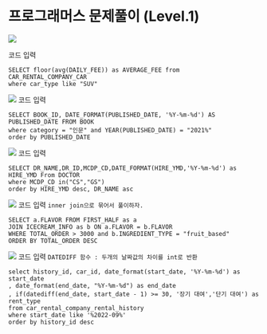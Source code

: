 # 프로그래머스 문제풀이 (Level.1)

![](https://velog.velcdn.com/images/heehe/post/ed3ebbef-89ad-4380-b747-9611c49dac00/image.png)

코드 입력
```
SELECT floor(avg(DAILY_FEE)) as AVERAGE_FEE from CAR_RENTAL_COMPANY_CAR
where car_type like "SUV"
```
![](https://velog.velcdn.com/images/heehe/post/cb471cf2-b337-4943-8dd2-7b7d18e7a713/image.png)
코드 입력
```
SELECT BOOK_ID, DATE_FORMAT(PUBLISHED_DATE, '%Y-%m-%d') AS PUBLISHED_DATE FROM BOOK
where category = "인문" and YEAR(PUBLISHED_DATE) = "2021%"
order by PUBLISHED_DATE
```
![](https://velog.velcdn.com/images/heehe/post/9a5a6362-5359-4ab9-a425-5356504be233/image.png)
코드 입력
```
SELECT DR_NAME,DR_ID,MCDP_CD,DATE_FORMAT(HIRE_YMD,'%Y-%m-%d') as HIRE_YMD From DOCTOR
where MCDP_CD in("CS","GS")
order by HIRE_YMD desc, DR_NAME asc
```
![](https://velog.velcdn.com/images/heehe/post/f9cc20c9-1045-49ca-8a3a-a6854c2ac9ee/image.png)
코드 입력 ``inner join으로 묶어서 풀이하자.``
```
SELECT a.FLAVOR FROM FIRST_HALF as a
JOIN ICECREAM_INFO as b ON a.FLAVOR = b.FLAVOR
WHERE TOTAL_ORDER > 3000 and b.INGREDIENT_TYPE = "fruit_based"
ORDER BY TOTAL_ORDER DESC
```
![](https://velog.velcdn.com/images/heehe/post/407e59aa-7db1-4044-a20f-3554b1a2a3ca/image.png)
코드 입력 ```DATEDIFF 함수 : 두개의 날짜값의 차이를 int로 반환```
```
select history_id, car_id, date_format(start_date, '%Y-%m-%d') as start_date
, date_format(end_date, "%Y-%m-%d") as end_date
, if(datediff(end_date, start_date - 1) >= 30, '장기 대여','단기 대여') as rent_type
from car_rental_company_rental_history
where start_date like '%2022-09%'
order by history_id desc
```
